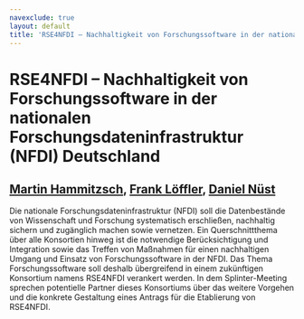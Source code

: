 ```yaml
---
navexclude: true
layout: default
title: 'RSE4NFDI – Nachhaltigkeit von Forschungssoftware in der nationalen Forschungsdateninfrastruktur (NFDI) Deutschland'
---
```


# RSE4NFDI – Nachhaltigkeit von Forschungssoftware in der nationalen Forschungsdateninfrastruktur (NFDI) Deutschland

## [Martin Hammitzsch](../../speaker/3ZD3GB/), [Frank Löffler](../../speaker/HNP3LQ/), [Daniel Nüst](../../speaker/EUBGVF/)

Die nationale Forschungsdateninfrastruktur (NFDI) soll die Datenbestände von Wissenschaft und Forschung systematisch erschließen, nachhaltig sichern und zugänglich machen sowie vernetzen. Ein Querschnittthema über alle Konsortien hinweg ist die notwendige Berücksichtigung und Integration sowie das Treffen von Maßnahmen für einen nachhaltigen Umgang und Einsatz von Forschungssoftware in der NFDI. Das Thema Forschungssoftware soll deshalb übergreifend in einem zukünftigen Konsortium namens RSE4NFDI verankert werden. In dem Splinter-Meeting sprechen potentielle Partner dieses Konsortiums über das weitere Vorgehen und die konkrete Gestaltung eines Antrags für die Etablierung von RSE4NFDI.